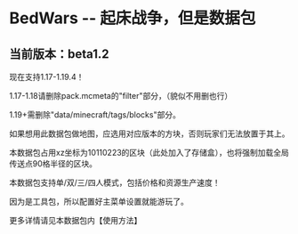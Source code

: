 # BedWars -- 起床战争，但是数据包
## 当前版本：beta1.2

现在支持1.17-1.19.4！

1.17-1.18请删除pack.mcmeta的"filter"部分，（貌似不用删也行）

1.19+需删除"data/minecraft/tags/blocks"部分。

如果想用此数据包做地图，应选用对应版本的方块，否则玩家们无法放置于其上。

本数据包占用xz坐标为10110223的区块（此处加入了存储盒），也将强制加载全局传送点90格半径的区块。

本数据包支持单/双/三/四人模式，包括价格和资源生产速度！

因为是工具包，所以配置好主菜单设置就能游玩了。

更多详情请见本数据包内【使用方法】